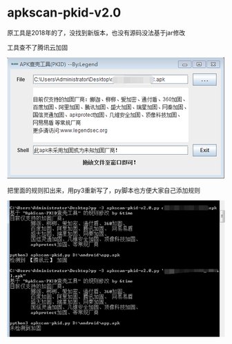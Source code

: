 # apkscan-pkid-v2.0

原工具是2018年的了，没找到新版本，也没有源码没法基于jar修改

工具查不了腾讯云加固

![image-20210629095251291](image-20210629095251291.png)

把里面的规则扣出来，用py3重新写了，py脚本也方便大家自己添加规则

![image-20210629095138615](image-20210629095138615.png)
